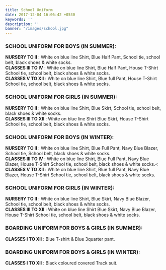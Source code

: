 ```yaml
---
title: School Uniform
date: 2017-12-04 16:06:42 +0530
keywords: ''
description: ''
banner: "/images/school.jpg"
---
```

### SCHOOL UNIFORM FOR BOYS (IN SUMMER):
__NURSERY TO II__ : White on blue line Shirt, Blue Half Pant, School tie, school belt, black shoes & white socks.<br>
__CLASSES III TO IV__ : White on blue line Shirt, Blue Half Pant, House T-Shirt School tie, school belt, black shoes & white socks.<br>
__CLASSES V TO XII__ : White on blue line Shirt, Blue full Pant, House T-Shirt School tie, school belt, black shoes & white socks.

### SCHOOL UNIFORM FOR GIRLS (IN SUMMER):
__NURSERY TO II__ :  White on blue line Shirt, Blue Skirt, School tie, school belt, black shoes & white socks.<br>
__CLASSES III TO XII__ :  White on blue line Shirt Blue Skirt, House T-Shirt School tie, school belt, black shoes & white socks.

### SCHOOL UNIFORM FOR BOYS (IN WINTER):
__NURSERY TO II__ : White on blue line Shirt, Blue Full Pant, Navy Blue Blazer, School tie, School belt, black shoes & white socks.<br>
__CLASSES III TO IV__ : White on blue line Shirt, Blue Full Pant, Navy Blue Blazer, House T-Shirt School tie, school belt, black shoes & white socks.<
__CLASSES V TO XII__ : White on blue line Shirt, Blue full Pant, Navy Blue Blazer, House T-Shirt School tie, school belt, black shoes & white socks.

### SCHOOL UNIFORM FOR GIRLS (IN WINTER):
__NURSERY TO II__ : White on blue line Shirt, Blue Skirt, Navy Blue Blazer, School tie, school belt, black shoes & white socks.<br>
__CLASSES III TO XII__ : White on blue line Shirt Blue Skirt, Navy Blue Blazer, House T-Shirt School tie, school belt, black shoes & white socks.

### BOARDING UNIFORM FOR BOYS & GIRLS (IN SUMMER):
__CLASSES I TO XII__ : Blue T-shirt & Blue 3quarter pant.

### BOARDING UNIFORM FOR BOYS & GIRLS (IN WINTER):
__CLASSES I TO XII__ : Black coloured covered Track suit.

